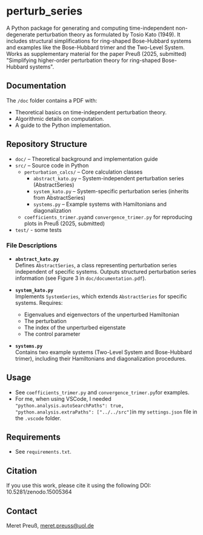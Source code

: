 # perturb_series

A Python package for generating and computing time-independent non-degenerate perturbation theory as formulated by Tosio Kato (1949). It includes structural simplifications for ring-shaped Bose-Hubbard systems and examples like the Bose-Hubbard trimer and the Two-Level System.
Works as supplementary material for the paper Preuß (2025, submitted) "Simplifying higher-order perturbation theory for ring-shaped Bose-Hubbard systems".

## Documentation

The `/doc` folder contains a PDF with:
- Theoretical basics on time-independent perturbation theory.
- Algorithmic details on computation.
- A guide to the Python implementation.

## Repository Structure

- `doc/` – Theoretical background and implementation guide  
- `src/` – Source code in Python
  - `perturbation_calcs/` – Core calculation classes  
    - `abstract_kato.py` – System-independent perturbation series (AbstractSeries)  
    - `system_kato.py` – System-specific perturbation series (inherits from AbstractSeries)  
    - `systems.py` – Example systems with Hamiltonians and diagonalization
  - `coefficients_trimer.py`and `convergence_trimer.py` for reproducing plots in Preuß (2025, submitted)
- `test/` - some tests 



### File Descriptions

- **`abstract_kato.py`**  
  Defines `AbstractSeries`, a class representing perturbation series independent of specific systems. Outputs structured perturbation series information (see Figure 3 in `doc/documentation.pdf`).

- **`system_kato.py`**  
  Implements `SystemSeries`, which extends `AbstractSeries` for specific systems. Requires:  
  - Eigenvalues and eigenvectors of the unperturbed Hamiltonian  
  - The perturbation 
  - The index of the unperturbed eigenstate  
  - The control parameter

- **`systems.py`**  
  Contains two example systems (Two-Level System and Bose-Hubbard trimer), including their Hamiltonians and diagonalization procedures.

## Usage
- See `coefficients_trimer.py` and `convergence_trimer.py`for examples.
- For me, when using VSCode, I needed `"python.analysis.autoSearchPaths": true, "python.analysis.extraPaths": ["../../src"]`in my `settings.json` file in the `.vscode` folder.

## Requirements
- See `requirements.txt`.

## Citation
If you use this work, please cite it using the following DOI: 10.5281/zenodo.15005364


## Contact
Meret Preuß, meret.preuss@uol.de
